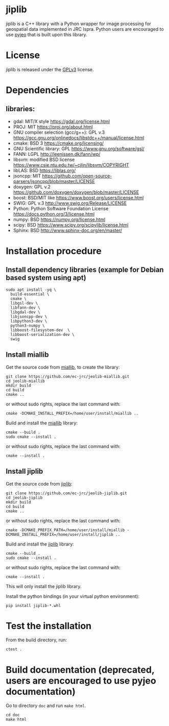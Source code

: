 # jiplib

jiplib is a C++ library with a Python wrapper for image processing for geospatial data implemented in JRC Ispra. Python users are encouraged to use [pyjeo](https://github.com/ec-jrc/jeolib-pyjeo) that is built upon this library.

# License

jiplib is released under the [GPLv3](https://www.gnu.org/licenses) license.

# Dependencies
 ## libraries: 

* gdal: MIT/X style https://gdal.org/license.html
* PROJ: MIT https://proj.org/about.html
* GNU compiler selection (gcc/g++): GPL v.3 https://gcc.gnu.org/onlinedocs/libstdc++/manual/license.html
* cmake: BSD 3 https://cmake.org/licensing/
* GNU Scientific library: GPL https://www.gnu.org/software/gsl/
* FANN: LGPL http://leenissen.dk/fann/wp/
* libsvm: modified BSD license https://www.csie.ntu.edu.tw/~cjlin/libsvm/COPYRIGHT
* libLAS: BSD https://liblas.org/
* jsoncpp: MIT https://github.com/open-source-parsers/jsoncpp/blob/master/LICENSE
* doxygen: GPL v.2 https://github.com/doxygen/doxygen/blob/master/LICENSE
* boost: BSD/MIT like https://www.boost.org/users/license.html
* SWIG: GPL v.3 http://www.swig.org/Release/LICENSE
* Python: Python Software Foundation License https://docs.python.org/3/license.html
* numpy: BSD https://numpy.org/license.html
* scipy: BSD https://www.scipy.org/scipylib/license.html
* Sphinx: BSD http://www.sphinx-doc.org/en/master/


# Installation procedure
## Install dependency libraries (example for Debian based system using apt)

```
sudo apt install -yq \
  build-essential \
  cmake \
  libgsl-dev \
  libfann-dev \
  libgdal-dev \
  libjsoncpp-dev \
  libpython3-dev \
  python3-numpy \
  libboost-filesystem-dev  \
  libboost-serialization-dev \
  swig
```

## Install miallib

Get the source code from [miallib](https://github.com/ec-jrc/jeolib-miallib), to create the library:

```
git clone https://github.com/ec-jrc/jeolib-miallib.git
cd jeolib-miallib
mkdir build
cd build
cmake ..
```

or without sudo rights, replace the last command with:
```
cmake -DCMAKE_INSTALL_PREFIX=/home/user/install/miallib ..
```

Build and install the [miallib](https://github.com/ec-jrc/jeolib-miallib) library:

```
cmake --build .
sudo cmake --install .
```

or without sudo rights, replace the last command with:

```
cmake --install .
```

## Install jiplib

Get the source code from [jiplib](https://github.com/ec-jrc/jeolib-jiplib):
```
git clone https://github.com/ec-jrc/jeolib-jiplib.git
cd jeolib-jiplib
mkdir build
cd build
cmake ..
```

or without sudo rights, replace the last command with:
```
cmake -DCMAKE_PREFIX_PATH=/home/user/install/miallib -DCMAKE_INSTALL_PREFIX=/home/user/install/jiplib ..
```

Build and install the [jiplib](https://github.com/ec-jrc/jeolib-jiplib) library:
```
cmake --build .
sudo cmake --install .
```

or without sudo rights, replace the last command with:

```
cmake --install .
```

This will only install the jiplib library.

Install the python bindings (in your virtual python environment):

```
pip install jiplib-*.whl
```

# Test the installation

From the build directory, run:
```
ctest .
```

# Build documentation (deprecated, users are encouraged to use pyjeo documentation)

Go to directory `doc` and run `make html`.
```
cd doc
make html
```
